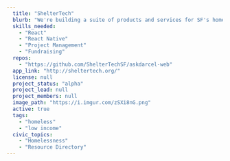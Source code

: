 ```yaml
---
  title: "ShelterTech"
  blurb: "We're building a suite of products and services for SF's homeless and underserved communities. We install wifi in shelters, we're building a mobile directory app for homeless resources, and a bot for virtual case management."
  skills_needed: 
    - "React"
    - "React Native"
    - "Project Management"
    - "Fundraising"
  repos: 
    - "https://github.com/ShelterTechSF/askdarcel-web"
  app_link: "http://sheltertech.org/"
  license: null
  project_status: "alpha"
  project_lead: null
  project_members: null
  image_path: "https://i.imgur.com/zSXi8nG.png"
  active: true
  tags: 
    - "homeless"
    - "low income"
  civic_topics:
    - "Homelessness"
    - "Resource Directory"
---
```

